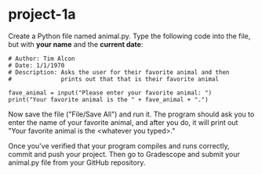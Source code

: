 # project-1a

Create a Python file named animal.py.  Type the following code into the file, but with **your name** and the **current date**:
```
# Author: Tim Alcon
# Date: 1/1/1970
# Description: Asks the user for their favorite animal and then
#              prints out that that is their favorite animal

fave_animal = input("Please enter your favorite animal: ")
print("Your favorite animal is the " + fave_animal + ".")
```
Now save the file ("File/Save All") and run it.  The program should ask you to enter the name of your favorite animal, and after you do, it will print out "Your favorite animal is the \<whatever you typed\>."  

Once you've verified that your program compiles and runs correctly, commit and push your project.  Then go to Gradescope and submit your animal.py file from your GitHub repository.
